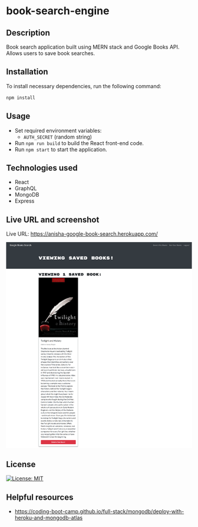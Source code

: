 # book-search-engine

## Description

Book search application built using MERN stack and Google Books API. Allows users to save book searches.

## Installation

To install necessary dependencies, run the following command:

```sh
npm install
```

## Usage

- Set required environment variables:
  - `AUTH_SECRET` (random string)
- Run `npm run build` to build the React front-end code.
- Run `npm start` to start the application.

## Technologies used

- React
- GraphQL
- MongoDB
- Express

## Live URL and screenshot

Live URL: <https://anisha-google-book-search.herokuapp.com/>

![Screenshot](./screenshot.png)

## License

[![License: MIT](https://img.shields.io/badge/License-MIT-yellow.svg)](https://opensource.org/licenses/MIT)

## Helpful resources

- <https://coding-boot-camp.github.io/full-stack/mongodb/deploy-with-heroku-and-mongodb-atlas>
